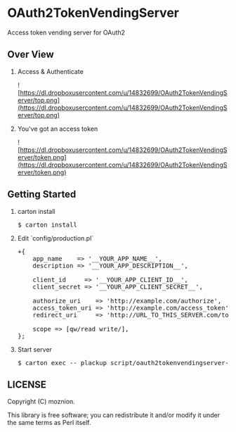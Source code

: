 # OAuth2TokenVendingServer

Access token vending server for OAuth2

## Over View

1. Access & Authenticate

    ![https://dl.dropboxusercontent.com/u/14832699/OAuth2TokenVendingServer/top.png](https://dl.dropboxusercontent.com/u/14832699/OAuth2TokenVendingServer/top.png)

2. You've got an access token

    ![https://dl.dropboxusercontent.com/u/14832699/OAuth2TokenVendingServer/token.png](https://dl.dropboxusercontent.com/u/14832699/OAuth2TokenVendingServer/token.png)

## Getting Started

<ol>
<li>carton install</li>

<pre>
$ carton install
</pre>

<li>Edit `config/production.pl`</li>

<pre>
+{
    app_name    => '__YOUR_APP_NAME__',
    description => '__YOUR_APP_DESCRIPTION__',

    client_id     => '__YOUR_APP_CLIENT_ID__',
    client_secret => '__YOUR_APP_CLIENT_SECRET__',

    authorize_uri    => 'http://example.com/authorize',
    access_token_uri => 'http://example.com/access_token',
    redirect_uri     => 'http://URL_TO_THIS_SERVER.com/token',

    scope => [qw/read write/],
};
</pre>

<li>Start server</li>

<pre>
$ carton exec -- plackup script/oauth2tokenvendingserver-server
</pre>
</ol>

## LICENSE

Copyright (C) moznion.

This library is free software; you can redistribute it and/or modify
it under the same terms as Perl itself.
